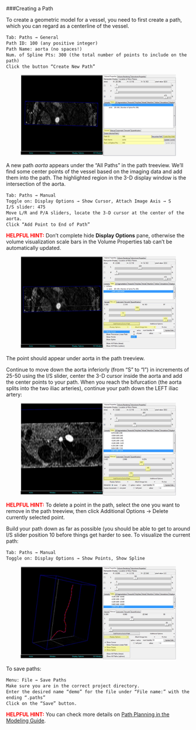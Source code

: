###Creating a Path

To create a geometric model for a vessel, you need to first create a path, which you can regard as a centerline of the vessel. 

	Tab: Paths → General
	Path ID: 100 (any positive integer)
	Path Name: aorta (no spaces!)
	Num. of Spline Pts: 300 (the total number of points to include on the path)
	Click the button “Create New Path”

<figure>
  <img class="svImg svImgXl" src="archives/sv2/userguide/imgs/modeling/path1.jpg"> 
  <figcaption class="svCaption" ></figcaption>
</figure>

A new path *aorta* appears under the “All Paths” in the path treeview. We’ll find some center points of the vessel based on the imaging data and add them into the path. The highlighted region in the 3-D display window is the intersection of the aorta.

	Tab: Paths → Manual
	Toggle on: Display Options → Show Cursor, Attach Image Axis → S
	I/S slider: 475
	Move L/R and P/A sliders, locate the 3-D cursor at the center of the aorta.
	Click “Add Point to End of Path”

<font color="red">**HELPFUL HINT:** </font>  Don’t complete hide **Display Options** pane, otherwise the volume visualization scale bars in the Volume Properties tab can’t be automatically updated.  

<figure>
  <img class="svImg svImgXl"  src="archives/sv2/userguide/imgs/modeling/path2.jpg"> 
  <figcaption class="svCaption" ></figcaption>
</figure>

The point should appear under aorta in the path treeview.

Continue to move down the aorta inferiorly (from “S” to “I”) in increments of 25-50 using the I/S slider, center the 3-D cursor inside the aorta and add the center points to your path. When you reach the bifurcation (the aorta splits into the two iliac arteries), continue your path down the LEFT iliac artery:

<figure>
  <img class="svImg svImgXl"  src="archives/sv2/userguide/imgs/modeling/path3.jpg"> 
  <figcaption class="svCaption" ></figcaption>
</figure>

<font color="red">**HELPFUL HINT:** </font>  To delete a point in the path, select the one you want to remove in the path treeview, then click Additional Options → Delete currently selected point. 

Build your path down as far as possible (you should be able to get to around I/S slider position 10 before things get harder to see. To visualize the current path:

	Tab: Paths → Manual
	Toggle on: Display Options → Show Points, Show Spline

<figure>
  <img class="svImg svImgXl"  src="archives/sv2/userguide/imgs/modeling/path4.jpg"> 
  <figcaption class="svCaption" ></figcaption>
</figure>

To save paths:

	Menu: File → Save Paths
	Make sure you are in the correct project directory.
	Enter the desired name “demo” for the file under “File name:” with the ending “.paths”
	Click on the “Save” button.  

<font color="red">**HELPFUL HINT:** </font>   You can check more details on [Path Planning in the Modeling Guide](docsModelGuide.html#modelingPathPlanning).  
